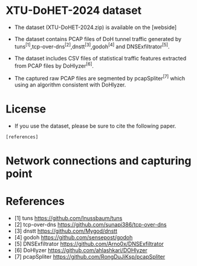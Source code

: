 # XTU-DoHET-2024 dataset

- The dataset (XTU-DoHET-2024.zip) is available on the [webside]

- The dataset contains PCAP files of DoH tunnel traffic generated by tuns<sup>[1]</sup>,tcp-over-dns<sup>[2]</sup>,dnstt<sup>[3]</sup>,godoh<sup>[4]</sup> and DNSExfiltrator<sup>[5]</sup>.

- The dataset includes CSV files of statistical traffic features extracted from PCAP files by DoHlyzer<sup>[6]</sup>.

- The captured raw PCAP files are segmented by pcapSpliter<sup>[7]</sup> which using an algorithm consistent with DoHlyzer.

# License

- If you use the dataset, please be sure to cite the following paper.

```
[references]
```

# Network connections and capturing point

# References

- [1] tuns https://github.com/lnussbaum/tuns
- [2] tcp-over-dns https://github.com/sunapi386/tcp-over-dns
- [3] dnstt https://github.com/Mygod/dnstt
- [4] godoh https://github.com/sensepost/godoh
- [5] DNSExfiltrator https://github.com/Arno0x/DNSExfiltrator
- [6] DoHlyzer https://github.com/ahlashkari/DOHlyzer
- [7] pcapSpliter https://github.com/RongDuJiKsp/pcapSpliter

